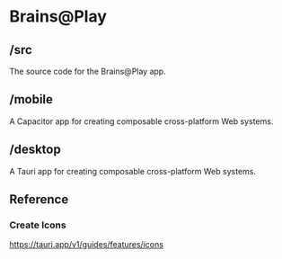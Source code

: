 # Brains@Play

## /src
The source code for the Brains@Play app.

## /mobile
A Capacitor app for creating composable cross-platform Web systems.

## /desktop
A Tauri app for creating composable cross-platform Web systems.

## Reference
### Create Icons
https://tauri.app/v1/guides/features/icons

